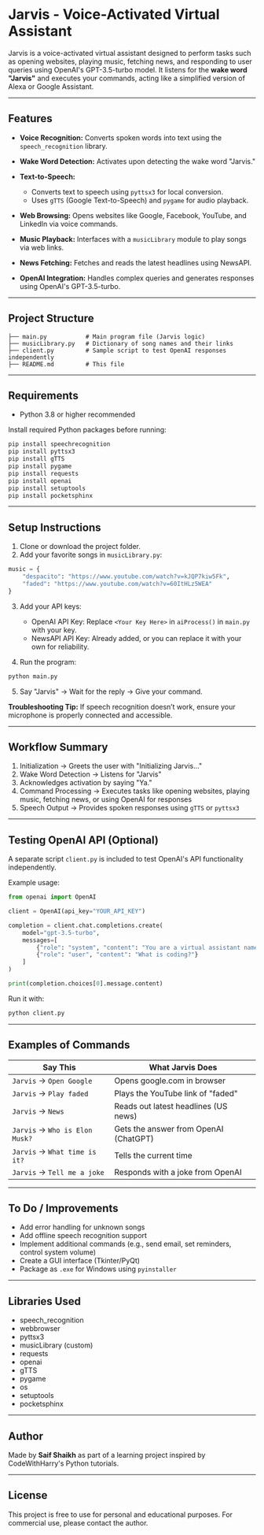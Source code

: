 # Jarvis - Voice-Activated Virtual Assistant

Jarvis is a voice-activated virtual assistant designed to perform tasks such as opening websites, playing music, fetching news, and responding to user queries using OpenAI's GPT-3.5-turbo model. It listens for the **wake word "Jarvis"** and executes your commands, acting like a simplified version of Alexa or Google Assistant.

---

## Features

* **Voice Recognition:** Converts spoken words into text using the `speech_recognition` library.
* **Wake Word Detection:** Activates upon detecting the wake word "Jarvis."
* **Text-to-Speech:**

  * Converts text to speech using `pyttsx3` for local conversion.
  * Uses `gTTS` (Google Text-to-Speech) and `pygame` for audio playback.
* **Web Browsing:** Opens websites like Google, Facebook, YouTube, and LinkedIn via voice commands.
* **Music Playback:** Interfaces with a `musicLibrary` module to play songs via web links.
* **News Fetching:** Fetches and reads the latest headlines using NewsAPI.
* **OpenAI Integration:** Handles complex queries and generates responses using OpenAI's GPT-3.5-turbo.

---

## Project Structure

```
├── main.py           # Main program file (Jarvis logic)
├── musicLibrary.py   # Dictionary of song names and their links
├── client.py         # Sample script to test OpenAI responses independently
├── README.md         # This file
```

---

## Requirements

* Python 3.8 or higher recommended

Install required Python packages before running:

```bash
pip install speechrecognition
pip install pyttsx3
pip install gTTS
pip install pygame
pip install requests
pip install openai
pip install setuptools
pip install pocketsphinx
```

---

## Setup Instructions

1. Clone or download the project folder.
2. Add your favorite songs in `musicLibrary.py`:

```python
music = {
    "despacito": "https://www.youtube.com/watch?v=kJQP7kiw5Fk",
    "faded": "https://www.youtube.com/watch?v=60ItHLz5WEA"
}
```

3. Add your API keys:

   * OpenAI API Key: Replace `<Your Key Here>` in `aiProcess()` in `main.py` with your key.
   * NewsAPI API Key: Already added, or you can replace it with your own for reliability.

4. Run the program:

```bash
python main.py
```

5. Say "Jarvis" → Wait for the reply → Give your command.

**Troubleshooting Tip:** If speech recognition doesn’t work, ensure your microphone is properly connected and accessible.

---

## Workflow Summary

1. Initialization → Greets the user with "Initializing Jarvis..."
2. Wake Word Detection → Listens for "Jarvis"
3. Acknowledges activation by saying "Ya."
4. Command Processing → Executes tasks like opening websites, playing music, fetching news, or using OpenAI for responses
5. Speech Output → Provides spoken responses using `gTTS` or `pyttsx3`

---

## Testing OpenAI API (Optional)

A separate script `client.py` is included to test OpenAI's API functionality independently.

Example usage:

```python
from openai import OpenAI

client = OpenAI(api_key="YOUR_API_KEY")

completion = client.chat.completions.create(
    model="gpt-3.5-turbo",
    messages=[
        {"role": "system", "content": "You are a virtual assistant named jarvis."},
        {"role": "user", "content": "What is coding?"}
    ]
)

print(completion.choices[0].message.content)
```

Run it with:

```bash
python client.py
```

---

## Examples of Commands

| Say This                       | What Jarvis Does                      |
| ------------------------------ | ------------------------------------- |
| `Jarvis` → `Open Google`       | Opens google.com in browser           |
| `Jarvis` → `Play faded`        | Plays the YouTube link of "faded"     |
| `Jarvis` → `News`              | Reads out latest headlines (US news)  |
| `Jarvis` → `Who is Elon Musk?` | Gets the answer from OpenAI (ChatGPT) |
| `Jarvis` → `What time is it?`  | Tells the current time                |
| `Jarvis` → `Tell me a joke`    | Responds with a joke from OpenAI      |

---

## To Do / Improvements

* Add error handling for unknown songs
* Add offline speech recognition support
* Implement additional commands (e.g., send email, set reminders, control system volume)
* Create a GUI interface (Tkinter/PyQt)
* Package as `.exe` for Windows using `pyinstaller`

---

## Libraries Used

* speech\_recognition
* webbrowser
* pyttsx3
* musicLibrary (custom)
* requests
* openai
* gTTS
* pygame
* os
* setuptools
* pocketsphinx

---

## Author

Made by **Saif Shaikh** as part of a learning project inspired by CodeWithHarry's Python tutorials.

---

## License

This project is free to use for personal and educational purposes. For commercial use, please contact the author.
